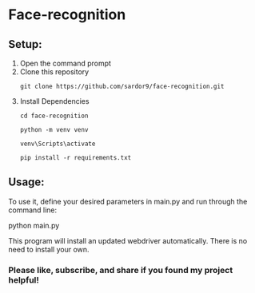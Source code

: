 # Face-recognition

## Setup:
1. Open the command prompt
2. Clone this repository
    ```
    git clone https://github.com/sardor9/face-recognition.git
    
    ```
3. Install Dependencies
    ```
    cd face-recognition
    ```
    ```
    python -m venv venv
    ```
    ```
    venv\Scripts\activate
    ```
    ```
    pip install -r requirements.txt
    ```
## Usage:
To use it, define your desired parameters in main.py and run through the command line:

python main.py


This program will install an updated webdriver automatically. There is no need to install your own.

### Please like, subscribe, and share if you found my project helpful! 
